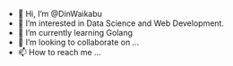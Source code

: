 - 👋 Hi, I’m @DinWaikabu
- 👀 I’m interested in Data Science and Web Development.
- 🌱 I’m currently learning Golang
- 💞️ I’m looking to collaborate on ...
- 📫 How to reach me ...

<!---
DinWaikabu/DinWaikabu is a ✨ special ✨ repository because its `README.md` (this file) appears on your GitHub profile.
You can click the Preview link to take a look at your changes.
--->
